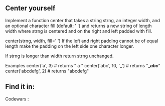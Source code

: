 ## Center yourself

Implement a function center that takes a string strng, an integer width, and an optional character fill (default: ' ') and returns a new string of length width where strng is centered and on the right and left padded with fill.

center(strng, width, fill=' ')
If the left and right padding cannot be of equal length make the padding on the left side one character longer.

If strng is longer than width return strng unchanged.

Examples
center('a', 3)  # returns " a "
center('abc', 10, '_')  # returns "____abc___"
center('abcdefg', 2)  # returns "abcdefg"

## Find it in:

Codewars : 